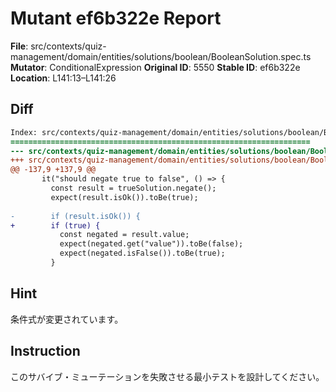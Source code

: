 # Mutant ef6b322e Report

**File**: src/contexts/quiz-management/domain/entities/solutions/boolean/BooleanSolution.spec.ts
**Mutator**: ConditionalExpression
**Original ID**: 5550
**Stable ID**: ef6b322e
**Location**: L141:13–L141:26

## Diff

```diff
Index: src/contexts/quiz-management/domain/entities/solutions/boolean/BooleanSolution.spec.ts
===================================================================
--- src/contexts/quiz-management/domain/entities/solutions/boolean/BooleanSolution.spec.ts	original
+++ src/contexts/quiz-management/domain/entities/solutions/boolean/BooleanSolution.spec.ts	mutated #5550
@@ -137,9 +137,9 @@
       it("should negate true to false", () => {
         const result = trueSolution.negate();
         expect(result.isOk()).toBe(true);
 
-        if (result.isOk()) {
+        if (true) {
           const negated = result.value;
           expect(negated.get("value")).toBe(false);
           expect(negated.isFalse()).toBe(true);
         }
```

## Hint

条件式が変更されています。

## Instruction

このサバイブ・ミューテーションを失敗させる最小テストを設計してください。
